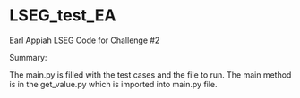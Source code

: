 # LSEG_test_EA

Earl Appiah LSEG Code for Challenge #2

Summary:

The main.py is filled with the test cases and the file to run. The main method is in the get_value.py which is imported into main.py file.
